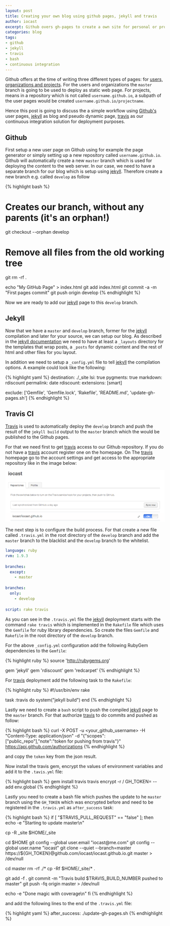 ```yaml
---
layout: post
title: Creating your own blog using github pages, jekyll and travis
author: iocast
excerpt: Github overs gh-pages to create a own site for personal or project usage. Together with jekyll you are able to create your own blog and using Travis CI enables automatic building of your blog.
categories: blog
tags:
- github
- jekyll
- travis
- bash
- continuous integration
---
```


Github offers at the time of writing three different types of pages: for [users, organizations and projects][github-pages]. For the users and organizations the ```master``` branch is going to be used to deploy as static web page. For projects, means in a repository which is not called ```username.github.io```, a subpath of the user pages would be created ```username.github.io/projectname```.

Hence this post is going to discuss the a simple workflow using [Github's][github] user pages, [jekyll][] as blog and pseudo dynamic page, [travis][] as our continuous integration solution for deployment purposes.

## Github

First setup a new user page on Github using for example the page generator or simply setting up a new repository called ```username.github.io```. Github will automatically create a new ```master``` branch which is used for deploying the content to the web server. In our case, we need to have a separate branch for our blog which is setup using [jekyll][]. Therefore create a new branch e.g. called ```develop``` as follow

{% highlight bash %}
# Creates our branch, without any parents (it's an orphan!)
git checkout --orphan develop
# Remove all files from the old working tree
git rm -rf .

echo "My GitHub Page" > index.html
git add index.html
git commit -a -m "First pages commit"
git push origin develop
{% endhighlight %}

Now we are ready to add our [jekyll][] page to this ```develop``` branch.

## Jekyll

Now that we have a ```master``` and ```develop``` branch, former for the [jekyll][] compilation and later for your source, we can setup our blog. As described in the [jekyll documentation][jekyll-doc] we need to have at least a ```_layouts``` directory for the templates that wrap posts, a ```_posts``` for dynamic content and the rest of html and other files for you layout.

In addition we need to setup a ```_config.yml``` file to tell [jekyll][] the compilation options. A example could look like the following:

{% highlight yaml %}
destination: ./_site
lsi:         true
pygments:    true
markdown:    rdiscount
permalink:   date
rdiscount:
  extensions: [smart]

exclude: ['Gemfile', 'Gemfile.lock', 'Rakefile', 'README.md', 'update-gh-pages.sh']
{% endhighlight %}


## Travis CI

[Travis][travis] is used to automatically deploy the ```develop``` branch and push the result of the ```jekyll build``` output to the ```master``` branch which the would be published to the Github pages.

For that we need first to get [travis][] access to our Github repository. If you do not have a [travis][] account register one on the homepage. On The [travis][] homepage go to the account settings and get access to the appropriate repository like in the image below:

![alt text](/images/travis_repository_access.png "Travis Repository Access")

The next step is to configure the build process. For that create a new file called ```.travis.yml``` in the root directory of the ```develop``` branch and add the ```master``` branch to the blacklist and the ```develop``` branch to the whitelist.

```yaml
language: ruby
rvm: 1.9.3

branches:
  except:
    - master

branches:
  only:
    - develop

script: rake travis
```

As you can see in the ```.travis.yml``` file the [jekyll][] deployment starts with the command ```rake travis``` which is implemented in the ```Rakefile``` file which uses the ```Gemfile``` for ruby library dependencies. So create the files ```Gemfile``` and ```Rakefile``` in the root directory of the ```develop``` branch.

For the above ```_config.yml``` configuration add the following RubyGem dependencies to the ```Gemfile```:

{% highlight ruby %}
source 'http://rubygems.org'

gem 'jekyll'
gem 'rdiscount'
gem 'redcarpet'
{% endhighlight %}

For [travis][] deployment add the following task to the ```Rakefile```:

{% highlight ruby %}
#!/usr/bin/env rake

task :travis do
  system("jekyll build")
end
{% endhighlight %}

Lastly we need to create a ```bash``` script to push the compiled [jekyll][] page to the ```master``` branch. For that authorize [travis][] to do commits and pushed as follow:

{% highlight bash %}
curl -X POST -u <your_github_username> -H "Content-Type: application/json" -d "{\"scopes\":[\"public_repo\"],\"note\":\"token for pushing from travis\"}" https://api.github.com/authorizations
{% endhighlight %}

and copy the ```token``` key from the json result.

Now install the travis gem, encrypt the values of environment variables and add it to the ```.tavis.yml``` file:

{% highlight bash %}
gem install travis
travis encrypt -r <user>/<repository> GH_TOKEN=<token> --add env.global
{% endhighlight %}

Lastly you need to create a bash file which pushes the update to he ```master``` branch using the ```GH_TOKEN``` which was encrypted before and need to be registered in the ```.travis.yml``` as ```after_success``` task:

{% highlight bash %}
if [ "$TRAVIS_PULL_REQUEST" == "false" ]; then
  echo -e "Starting to update master\n"

  cp -R _site $HOME/_site

  cd $HOME
  git config --global user.email "iocast@me.com"
  git config --global user.name "iocast"
  git clone --quiet --branch=master https://${GH_TOKEN}@github.com/iocast/iocast.github.io.git master > /dev/null

  cd master
  rm -rf ./*
  cp -Rf $HOME/_site/* .

  git add -f .
  git commit -m "Travis build $TRAVIS_BUILD_NUMBER pushed to master"
  git push -fq origin master > /dev/null

  echo -e "Done magic with coverage\n"
fi
{% endhighlight %}

and add the following lines to the end of the ```.travis.yml``` file:

{% highlight yaml %}
after_success: ./update-gh-pages.sh
{% endhighlight %}



[github]: http://github.com/ "Github"
[jekyll]: http://jekyllrb.com "Jekyll"
[travis]: http://travis-ci.org "Travis CI"
[github-pages]: https://help.github.com/articles/user-organization-and-project-pages "Github Pages (Help)"
[jekyll-doc]: http://jekyllrb.com/docs/home/ "Jekyll Documentation"
